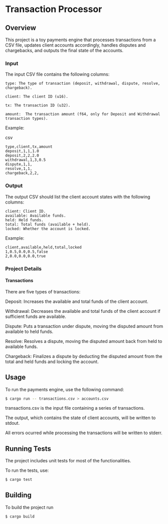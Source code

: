 # Transaction Processor

## Overview

This project is a toy payments engine that processes transactions from a CSV file, updates client accounts accordingly, handles disputes and chargebacks, and outputs the final state of the accounts.


### Input

The input CSV file contains the following columns:
```
type: The type of transaction (deposit, withdrawal, dispute, resolve, chargeback).

client: The client ID (u16).

tx: The transaction ID (u32).

amount:  The transaction amount (f64, only for Deposit and Withdrawal transaction types).
```
Example:

csv
```
type,client,tx,amount
deposit,1,1,1.0
deposit,2,2,2.0
withdrawal,1,3,0.5
dispute,1,1,
resolve,1,1,
chargeback,2,2,
```

### Output

The output CSV should list the client account states with the following columns:

    client: Client ID.
    available: Available funds.
    held: Held funds.
    total: Total funds (available + held).
    locked: Whether the account is locked.

Example:

```csv
client,available,held,total,locked
1,0.5,0.0,0.5,false
2,0.0,0.0,0.0,true
```

### Project Details
#### Transactions

There are five types of transactions:

Deposit: Increases the available and total funds of the client account.

Withdrawal: Decreases the available and total funds of the client account if sufficient funds are available.

Dispute: Puts a transaction under dispute, moving the disputed amount from available to held funds.

Resolve: Resolves a dispute, moving the disputed amount back from held to available funds.

Chargeback: Finalizes a dispute by deducting the disputed amount from the total and held funds and locking the account.


## Usage

To run the payments engine, use the following command:

```sh
$ cargo run -- transactions.csv > accounts.csv
```
transactions.csv is the input file containing a series of transactions.

The output, which contains the state of client accounts, will be written to stdout.

All errors ocurred while processing the transactions will be written to stderr.
## Running Tests

The project includes unit tests for most of the functionalities.

To run the tests, use:

```sh
$ cargo test
```

## Building

To build the project run
```sh
$ cargo build
```
